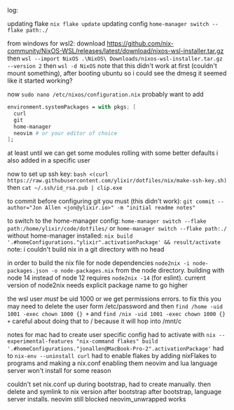 log:

updating flake `nix flake update`
updating config `home-manager switch --flake path:./`

from windows for wsl2:
download https://github.com/nix-community/NixOS-WSL/releases/latest/download/nixos-wsl-installer.tar.gz
then `wsl --import NixOS .\NixOS\ Downloads/nixos-wsl-installer.tar.gz --version 2`
then `wsl -d NixOS`
note that this didn't work at first (couldn't mount something), after booting ubuntu so i could see the dmesg it seemed like it started working?

now `sudo nano /etc/nixos/configuration.nix` probably want to add

```nix
environment.systemPackages = with pkgs; [
  curl
  git
  home-manager
  neovim # or your editor of choice
];
```

at least until we can get some modules rolling with some better defaults
i also added in a specific user

now to set up ssh key:
`bash <(curl https://raw.githubusercontent.com/ylixir/dotfiles/nix/make-ssh-key.sh)`
then `cat ~/.ssh/id_rsa.pub | clip.exe`

to commit before configuring git you must (this didn't work):
`git commit --author="Jon Allen <jon@ylixir.io>" -m "initial readme notes"`

to switch to the home-manager config: `home-manager switch --flake path:/home/ylixir/code/dotfiles/` or `home-manager switch --flake path:./`
without home-manager installed: `nix build '.#homeConfigurations."ylixir".activationPackage' && result/activate`
note: i couldn't build nix in a git directory with no head

in order to build the nix file for node dependencies `node2nix -i node-packages.json -o node-packages.nix` from the node directory.
building with node 14 instead of node 12 requires `node2nix -14` (for eslint). current version of node2nix needs explicit package name to go higher

the wsl user _must_ be uid 1000 or we get permissions errors. to fix this you may need to delete the user form /etc/password and then `find /home -uid 1001 -exec chown 1000 {} +` and `find /nix -uid 1001 -exec chown 1000 {} +`
careful about doing that to / because it will hop into /mnt/c

notes for mac
had to create user specific config
had to activate with `nix --experimental-features "nix-command flakes" build '.#homeConfigurations."jonallen@MacBook-Pro-2".activationPackage'`
had to `nix-env --uninstall curl`
had to enable flakes by adding nixFlakes to programs and making a nix.conf enabling them
neovim and lua language server won't install for some reason

couldn't set nix.conf up during bootstrap, had to create manually. then delete and symlink to nix version after bootstrap
after bootstrap, language server installs. neovim still blocked
neovim_unwrapped works
